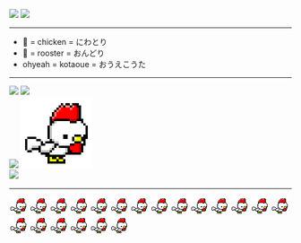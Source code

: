 <p>
  <a href="http://twitter.com/kotaoue"><img src="https://img.shields.io/badge/Twitter-1DA1F2?style=for-the-badge&logo=twitter&logoColor=white" /></a>
  <a href="https://www.facebook.com/kotaoue"><img src="https://img.shields.io/badge/Facebook-1877F2?style=for-the-badge&logo=facebook&logoColor=white" /></a>
</p>

--- 

* 🐔 = chicken = にわとり
* 🐓 = rooster = おんどり
* ohyeah = kotaoue = おうえこうた

---
<p>
<a href="https://github.com/kotaoue"><img height="140px" src="https://github-readme-stats.vercel.app/api?username=kotaoue&show_icons=true&theme=apprentice" /></a>
<a href="https://github.com/kotaoue"><img height="140px" src="https://github-readme-stats.vercel.app/api/top-langs/?username=kotaoue&layout=compact&theme=apprentice" /></a><br />
<a href="https://wakatime.com/@kotaoue"><img src="https://github-readme-stats.vercel.app/api/wakatime?username=kotaoue&layout=compact&theme=apprentice" /></a>
<img src="./images/white_basic-tiptoe-basic-tiptoe-basic-jump_4_delay64.gif"><br />
<img src="https://github-profile-trophy.vercel.app/?username=kotaoue&theme=apprentice">
</p>

---
<p>
<img src="./images/white.png">
<img src="./images/white.png">
<img src="./images/white.png">
<img src="./images/white.png">
<img src="./images/white.png">
<img src="./images/white.png">
<img src="./images/white.png">
<img src="./images/white.png">
<img src="./images/white.png">
<img src="./images/white.png">
<img src="./images/white.png">
<img src="./images/white.png">
<img src="./images/white.png">
<img src="./images/white.png">
<img src="./images/white.png">
<img src="./images/white.png">
<img src="./images/white.png">
<img src="./images/white.png">
<img src="./images/white.png">
<img src="./images/white.png">
</p>

